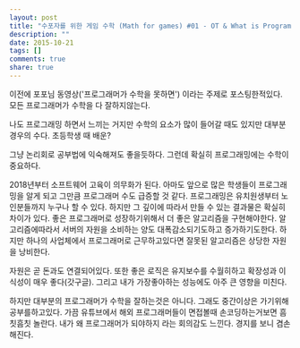 ```yaml
---
layout: post
title: "수포자를 위한 게임 수학 (Math for games) #01 - OT & What is Programming ?"
description: ""
date: 2015-10-21
tags: []
comments: true
share: true
---
```


이전에 포포님 동영상('프로그래머가 수학을 못하면') 이라는 주제로 포스팅한적있다. 모든 프로그래머가 수학을 다 잘하지않는다.

나도 프로그래밍 하면서 느끼는 거지만 수학의 요소가 많이 들어갈 때도 있지만 대부분 경우의 수다. 초등학생 때 배운?

그냥 논리회로 공부법에 익숙해져도 좋을듯하다. 그런데 확실히 프로그래밍에는 수학이 중요하다.

  

2018년부터 소프트웨어 고육이 의무화가 된다. 아마도 앞으로 많은 학생들이 프로그래밍을 알게 되고 그만큼 프로그래머 수도 급증할 것 같다.
프로그래밍은 유치원생부터 노인분들까지 누구나 할 수 있다. 하지만 그 깊이에 따라서 만들 수 있는 결과물은 확실히 차이가 있다. 좋은
프로그래머로 성장하기위해서 더 좋은 알고리즘을 구현해야한다. 알고리즘에따라서 서버의 자원을 소비하는 양도 대폭감소되기도하고 증가하기도한다.
하지만 하나의 사업체에서 프로그래머로 근무하고있다면 잘못된 알고리즘은 상당한 자원을 낭비한다.

자원은 곧 돈과도 연결되어있다. 또한 좋은 로직은 유지보수를 수월히하고 확장성과 이식성이 매우 좋다(갓구글). 그리고 내가 가장좋아하는
성능에도 아주 큰 영향을 미친다.

  

하지만 대부분의 프로그래머가 수학을 잘하는것은 아니다. 그래도 중간이상은 가기위해 공부를하고있다. 가끔 유튜브에서 해외 프로그래머들이
면접볼때 손코딩하는거보면 흠칫흠칫 놀란다. 내가 왜 프로그래머가 되야하지 라는 회의감도 느낀다. 경지를 보니 겸손해진다.

  

  

  

  

  

  

